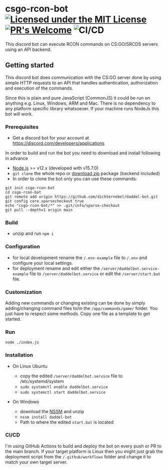 # csgo-rcon-bot [![Licensed under the MIT License](https://img.shields.io/badge/License-MIT-blue.svg)](https://github.com/dichternebel/csgo-rcon-bot/blob/main/LICENSE.md) [![PR's Welcome](https://img.shields.io/badge/PRs%20-welcome-brightgreen.svg)](http://makeapullrequest.com) ![CI/CD](https://github.com/dichternebel/daddel-bot/workflows/Node.js%20CI/CD/badge.svg?branch=main)
This discord bot can execute RCON commands on CS:GO/SRCDS servers using an API backend.

## Getting started

This discord bot does communication with the CS:GO server done by using simple HTTP requests to an API that handles authentication, authorization and execution of the commands.

Since this is plain and pure JavaScript (CommonJS) it could be run on anything e.g. Linux, Windows, ARM and Mac. There is no dependency to any platform specific library whatsoever. If your machine runs NodeJs this bot will work.

### Prerequisites

* Get a discord bot for your account at https://discord.com/developers/applications

In order to build and run the bot you need to download and install following in advance

* [Node.js](https://nodejs.dev/) >= v12.x (developed with v15.7.0)
* `git clone` the whole repo or [download zip](https://github.com/dichternebel/daddel-bot/archive/main.zip) package (backend included)
* In order to clone the bot only you can use these commands:
```shell
git init csgo-rcon-bot
cd csgo-rcon-bot
git remote add origin https://github.com/dichternebel/daddel-bot.git
git config core.sparsecheckout true
echo "csgo-rcon-bot/*" >> .git/info/sparse-checkout
git pull --depth=1 origin main
```

### Build

* unzip and run `npm i`

### Configuration

* for local development rename the `/.env-example` file to `/.env` and configure your local settings.
* for deployment rename and edit either the `/server/daddelbot.service-example`  file to `/server/daddelbot.service` or edit the `/server/start.bat` file.

### Customization

Adding new commands or changing existing can be done by simply adding/changing command files to/in the `/app/commands/game/` folder. You just have to respect some methods. Copy one file as a template to get started.

### Run

`node ./index.js`

### Installation

* On Linux Ubuntu
    * copy the edited `/server/daddelbot.service` file to /etc/systemd/system 
    * `sudo systemctl enable daddelbot.service`
    * `sudo systemctl start daddelbot.service`

* On Windows
    * download the [NSSM](https://nssm.cc/download) and unzip
    * `nssm install daddel-bot`
    * Path to where the edited `start.bat` is located

### CI/CD

I'm using GitHub Actions to build and deploy the bot on every push or PR to the main branch. If your target platform is Linux then you might just grab the deployment script from the `/.github/workflows` folder and change it to match your own target server.
